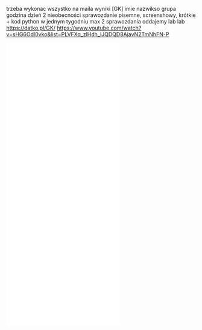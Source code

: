 trzeba wykonac wszystko
na maila wyniki \[GK\] imie nazwikso grupa godzina dzień
2 nieobecności 
sprawozdanie pisemne, screenshowy, krótkie + kod
python
w jednym tygodniu max 2 sprawozdania oddajemy
lab lab
https://datko.pl/GK/
https://www.youtube.com/watch?v=sHG6Odl0vko&list=PLVFXq_zlHdh_lJQDQD8AjavN2TmNhFN-P

![](/Notatki/Semestr%205/Grafika%20komputerowa%20i%20komunikacja%20człowiek-komputer/Labolatoria/Labolatorium%201/zad1.py)
![](/Notatki/Semestr%205/Grafika%20komputerowa%20i%20komunikacja%20człowiek-komputer/Labolatoria/Labolatorium%201/zad2.py)
![](/Notatki/Semestr%205/Grafika%20komputerowa%20i%20komunikacja%20człowiek-komputer/Labolatoria/Labolatorium%201/zad3.py)
![](/Notatki/Semestr%205/Grafika%20komputerowa%20i%20komunikacja%20człowiek-komputer/Labolatoria/Labolatorium%201/zad4.py)
![](/Notatki/Semestr%205/Grafika%20komputerowa%20i%20komunikacja%20człowiek-komputer/Labolatoria/Labolatorium%201/zad5.py)
